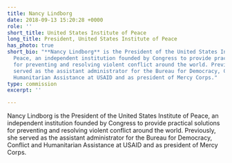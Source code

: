 ```yaml
---
title: Nancy Lindborg
date: 2018-09-13 15:20:28 +0000
role: ''
short_title: United States Institute of Peace
long_title: President, United States Institute of Peace
has_photo: true
short_bio: "**Nancy Lindborg** is the President of the United States Institute of
  Peace, an independent institution founded by Congress to provide practical solutions
  for preventing and resolving violent conflict around the world. Previously, she
  served as the assistant administrator for the Bureau for Democracy, Conflict and
  Humanitarian Assistance at USAID and as president of Mercy Corps."
type: commission
excerpt: ''

---
```

Nancy Lindborg is the President of the United States Institute of Peace, an independent institution founded by Congress to provide practical solutions for preventing and resolving violent conflict around the world. Previously, she served as the assistant administrator for the Bureau for Democracy, Conflict and Humanitarian Assistance at USAID and as president of Mercy Corps.